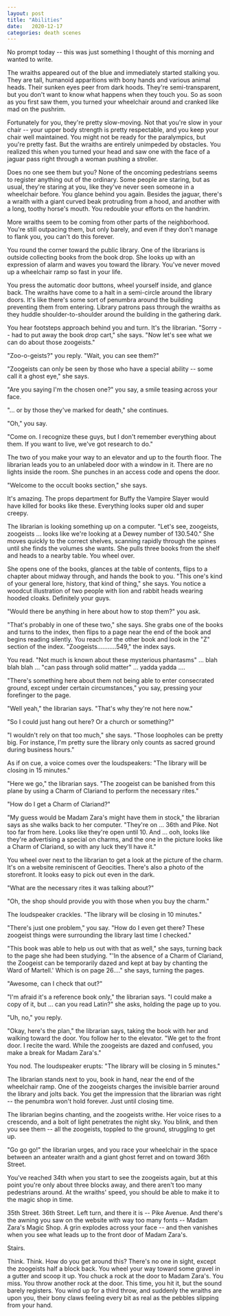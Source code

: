 ```yaml
---
layout: post
title: "Abilities"
date:   2020-12-17
categories: death scenes
---
```

No prompt today -- this was just something I thought of this morning and wanted to write.

The wraiths appeared out of the blue and immediately started stalking you. They are tall, humanoid apparitions with bony hands and various animal heads. Their sunken eyes peer from dark hoods. They're semi-transparent, but you don't want to know what happens when they touch you. So as soon as you first saw them, you turned your wheelchair around and cranked like mad on the pushrim.

Fortunately for you, they're pretty slow-moving. Not that you're slow in your chair -- your upper body strength is pretty respectable, and you keep your chair well maintained. You might not be ready for the paralympics, but you're pretty fast. But the wraiths are entirely unimpeded by obstacles. You realized this when you turned your head and saw one with the face of a jaguar pass right through a woman pushing a stroller. 

Does no one see them but you? None of the oncoming pedestrians seems to register anything out of the ordinary. Some people are staring, but as usual, they're staring at you, like they've never seen someone in a wheelchair before. You glance behind you again. Besides the jaguar, there's a wraith with a giant curved beak protruding from a hood, and another with a long, toothy horse's mouth. You redouble your efforts on the handrim.

More wraiths seem to be coming from other parts of the neighborhood. You're still outpacing them, but only barely, and even if they don't manage to flank you, you can't do this forever.

You round the corner toward the public library. One of the librarians is outside collecting books from the book drop. She looks up with an expression of alarm and waves you toward the library. You've never moved up a wheelchair ramp so fast in your life.

You press the automatic door buttons, wheel yourself inside, and glance back. The wraiths have come to a halt in a semi-circle around the library doors. It's like there's some sort of penumbra around the building preventing them from entering. Library patrons pass through the wraiths as they huddle shoulder-to-shoulder around the building in the gathering dark.

You hear footsteps approach behind you and turn. It's the librarian. "Sorry -- had to put away the book drop cart," she says. "Now let's see what we can do about those zoogeists."

"Zoo-o-geists?" you reply. "Wait, you can see them?" 

"Zoogeists can only be seen by those who have a special ability -- some call it a ghost eye," she says.

"Are you saying I'm the chosen one?" you say, a smile teasing across your face.

"... or by those they've marked for death," she continues.

"Oh," you say.

"Come on. I recognize these guys, but I don't remember everything about them. If you want to live, we've got research to do."

The two of you make your way to an elevator and up to the fourth floor. The librarian leads you to an unlabeled door with a window in it. There are no lights inside the room. She punches in an access code and opens the door.

"Welcome to the occult books section," she says.

It's amazing. The props department for Buffy the Vampire Slayer would have killed for books like these. Everything looks super old and super creepy. 

The librarian is looking something up on a computer. "Let's see, zoogeists, zoogeists ... looks like we're looking at a Dewey number of 130.540." She moves quickly to the correct shelves, scanning rapidly through the spines until she finds the volumes she wants. She pulls three books from the shelf and heads to a nearby table. You wheel over.

She opens one of the books, glances at the table of contents, flips to a chapter about midway through, and hands the book to you. "This one's kind of your general lore, history, that kind of thing," she says. You notice a woodcut illustration of two people with lion and rabbit heads wearing hooded cloaks. Definitely your guys.

"Would there be anything in here about how to stop them?" you ask.

"That's probably in one of these two," she says. She grabs one of the books and turns to the index, then flips to a page near the end of the book and begins reading silently. You reach for the other book and look in the "Z" section of the index. "Zoogeists...........549," the index says.

You read. "Not much is known about these mysterious phantasms" ... blah blah blah ... "can pass through solid matter" ... yadda yadda ....

"There's something here about them not being able to enter consecrated ground, except under certain circumstances," you say, pressing your forefinger to the page.

"Well yeah," the librarian says. "That's why they're not here now."

"So I could just hang out here? Or a church or something?"

"I wouldn't rely on that too much," she says. "Those loopholes can be pretty big. For instance, I'm pretty sure the library only counts as sacred ground during business hours."

As if on cue, a voice comes over the loudspeakers: "The library will be closing in 15 minutes."

"Here we go," the librarian says. "The zoogeist can be banished from this plane by using a Charm of Clariand to perform the necessary rites."

"How do I get a Charm of Clariand?"

"My guess would be Madam Zara's might have them in stock," the librarian says as she walks back to her computer. "They're on ... 36th and Pike. Not too far from here. Looks like they're open until 10. And ... ooh, looks like they're advertising a special on charms, and the one in the picture looks like a Charm of Clariand, so with any luck they'll have it."

You wheel over next to the librarian to get a look at the picture of the charm. It's on a website reminiscent of Geocities. There's also a photo of the storefront. It looks easy to pick out even in the dark.

"What are the necessary rites it was talking about?"

"Oh, the shop should provide you with those when you buy the charm."

The loudspeaker crackles. "The library will be closing in 10 minutes."

"There's just one problem," you say. "How do I even get there? These zoogeist things were surrounding the library last time I checked."

"This book was able to help us out with that as well," she says, turning back to the page she had been studying. "'In the absence of a Charm of Clariand, the Zoogeist can be temporarily dazed and kept at bay by chanting the Ward of Martell.' Which is on page 26...." she says, turning the pages.

"Awesome, can I check that out?"

"I'm afraid it's a reference book only," the librarian says. "I could make a copy of it, but ... can you read Latin?" she asks, holding the page up to you.

"Uh, no," you reply.

"Okay, here's the plan," the librarian says, taking the book with her and walking toward the door. You follow her to the elevator. "We get to the front door. I recite the ward. While the zoogeists are dazed and confused, you make a break for Madam Zara's."

You nod. The loudspeaker erupts: "The library will be closing in 5 minutes."

The librarian stands next to you, book in hand, near the end of the wheelchair ramp. One of the zoogeists charges the invisible barrier around the library and jolts back. You get the impression that the librarian was right -- the penumbra won't hold forever. Just until closing time.

The librarian begins chanting, and the zoogeists writhe. Her voice rises to a crescendo, and a bolt of light penetrates the night sky. You blink, and then you see them -- all the zoogeists, toppled to the ground, struggling to get up.

"Go go go!" the librarian urges, and you race your wheelchair in the space between an anteater wraith and a giant ghost ferret and on toward 36th Street.

You've reached 34th when you start to see the zoogeists again, but at this point you're only about three blocks away, and there aren't too many pedestrians around. At the wraiths' speed, you should be able to make it to the magic shop in time.

35th Street. 36th Street. Left turn, and there it is -- Pike Avenue. And there's the awning you saw on the website with way too many fonts -- Madam Zara's Magic Shop. A grin explodes across your face -- and then vanishes when you see what leads up to the front door of Madam Zara's.

Stairs.

Think. Think. How do you get around this? There's no one in sight, except the zoogeists half a block back. You wheel your way toward some gravel in a gutter and scoop it up. You chuck a rock at the door to Madam Zara's. You miss. You throw another rock at the door. This time, you hit it, but the sound barely registers. You wind up for a third throw, and suddenly the wraiths are upon you, their bony claws feeling every bit as real as the pebbles slipping from your hand. 
